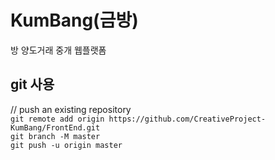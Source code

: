 # KumBang(금방)
방 양도거래 중개 웹플랫폼

## git 사용
// push an existing repository  
`git remote add origin https://github.com/CreativeProject-KumBang/FrontEnd.git`  
`git branch -M master`  
`git push -u origin master`  


